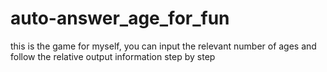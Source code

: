 # auto-answer_age_for_fun
this is the game for myself, you can input the relevant number of ages and follow the relative output information step by step
